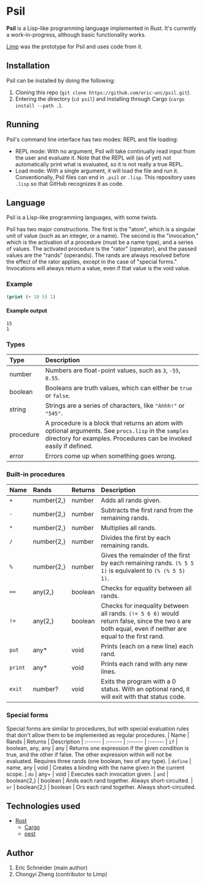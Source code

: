 # Psil
**Psil** is a Lisp-like programming language implemented in Rust. It's currently a work-in-progress, although basic functionality works.

[Limp](https://github.com/eric-unc/limp) was the prototype for Psil and uses code from it.

## Installation
Psil can be installed by doing the following:
1. Cloning this repo (`git clone https://github.com/eric-unc/psil.git`).
2. Entering the directory (`cd psil`) and installing through Cargo (`cargo install --path .`).

## Running
Psil's command line interface has two modes: REPL and file loading:
* REPL mode: With no argument, Psil will take continually read input from the user and evaluate it. Note that the REPL will (as of yet) not automatically print what is evaluated, so it is not really a true REPL.
* Load mode: With a single argument, it will load the file and run it. Conventionally, Psil files can end in `.psil` or `.lisp`. This repository uses `.lisp` so that GitHub recognizes it as code.

## Language
Psil is a Lisp-like programming languages, with some twists.

Psil has two major constructions. The first is the "atom", which is a singular unit of value (such as an integer, or a name). The second is the "invocation," which is the activation of a procedure (must be a name type), and a series of values. The activated procedure is the "rator" (operator), and the passed values are the "rands" (operands). The rands are always resolved before the effect of the rator applies, except in the case of "special forms." Invocations will always return a value, even if that value is the void value.

### Example
```lisp
(print (+ 10 5) 1)
```

#### Example output
```
15
1
```

### Types
| Type | Description
| :------ | :------
| number | Numbers are float-point values, such as `3`, `-55`, `0.55`.
| boolean | Booleans are truth values, which can either be `true` or `false`.
| string | Strings are a series of characters, like `"Ahhh!"` or `"545"`.
| procedure | A procedure is a block that returns an atom with optional arguments. See `procs.lisp` in the `samples` directory for examples. Procedures can be invoked easily if defined.
| error | Errors come up when something goes wrong.

### Built-in procedures
| Name | Rands | Returns | Description
| :------ | :------ | :------ | :------
| `+` | number{2,} | number | Adds all rands given.
| `-` | number{2,} | number | Subtracts the first rand from the remaining rands.
| `*` | number{2,} | number | Multiplies all rands.
| `/` | number{2,} | number | Divides the first by each remaining rands.
| `%` | number{2,} | number | Gives the remainder of the first by each remaining rands. `(% 5 5 1)` is equivalent to `(% (% 5 5) 1)`.
| `==` | any{2,} | boolean | Checks for equality between all rands.
| `!=` | any{2,} | boolean | Checks for inequality between all rands. `(!= 5 6 6)` would return false, since the two `6` are both equal, even if neither are equal to the first rand.
| `put` | any* | void | Prints (each on a new line) each rand.
| `print` | any* | void | Prints each rand with any new lines.
| `exit` | number? | void | Exits the program with a 0 status. With an optional rand, it will exit with that status code.

### Special forms
Special forms are similar to procedures, but with special evaluation rules that don't allow them to be implemented as regular procedures.
| Name | Rands | Returns | Description
| :------ | :------ | :------ | :------
| `if` | boolean, any, any | any | Returns one expression if the given condition is true, and the other if false. The other expression within will not be evaluated. Requires three rands (one boolean, two of any type).
| `define` | name, any | void | Creates a binding with the name given in the current scope.
| `do` | any+ | void | Executes each invocation given.
| `and` | boolean{2,} | boolean | Ands each rand together. Always short-circuited.
| `or` | boolean{2,} | boolean | Ors each rand together. Always short-circuited.

## Technologies used
* [Rust](https://github.com/rust-lang/rust)
    * [Cargo](https://github.com/rust-lang/cargo)
    * [pest](https://github.com/pest-parser/pest)

## Author
1. Eric Schneider (main author)
2. Chongyi Zheng (contributor to Limp)
